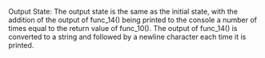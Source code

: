 Output State: The output state is the same as the initial state, with the addition of the output of func_14() being printed to the console a number of times equal to the return value of func_10(). The output of func_14() is converted to a string and followed by a newline character each time it is printed.